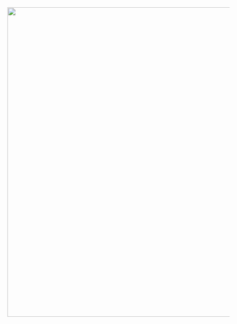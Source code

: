 <div align="center">
<img src= "![Scrum](https://github.com/Danielpqueiroz/compass_uol/assets/112348645/1746dc95-84b7-4f08-a784-30aec44fcd20)" width="700px" />
</div>